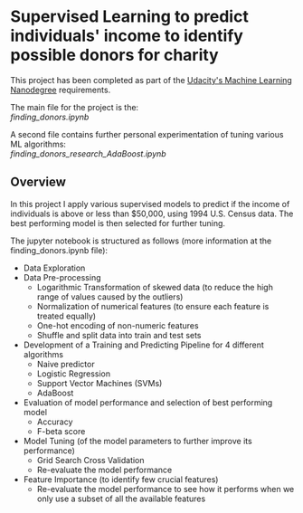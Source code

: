 # Supervised Learning to predict individuals' income to identify possible donors for charity
This project has been completed as part of the [Udacity's Machine Learning Nanodegree](https://www.udacity.com/course/intro-to-machine-learning-nanodegree--nd229) requirements.

The main file for the project is the: <br/>
*finding_donors.ipynb*

A second file contains further personal experimentation of tuning various ML algorithms: <br/>
*finding_donors_research_AdaBoost.ipynb*

## Overview
In this project I apply various supervised models to predict if the income of individuals is above or less than $50,000, using 1994 U.S. Census data. The best performing model is then selected for further tuning.

The jupyter notebook is structured as follows (more information at the finding_donors.ipynb file):
- Data Exploration
- Data Pre-processing
  - Logarithmic Transformation of skewed data (to reduce the high range of values caused by the outliers)
  - Normalization of numerical features (to ensure each feature is treated equally)
  - One-hot encoding of non-numeric features
  - Shuffle and split data into train and test sets
- Development of a Training and Predicting Pipeline for 4 different algorithms
  - Naive predictor
  - Logistic Regression
  - Support Vector Machines (SVMs)
  - AdaBoost
- Evaluation of model performance and selection of best performing model
  - Accuracy
  - F-beta score
- Model Tuning (of the model parameters to further improve its performance)
  - Grid Search Cross Validation
  - Re-evaluate the model performance
- Feature Importance (to identify few crucial features)
  - Re-evaluate the model performance to see how it performs when we only use a subset of all the available features

